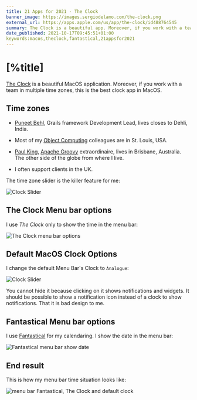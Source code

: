 ```yaml
---
title: 21 Apps for 2021 - The Clock
banner_image: https://images.sergiodelamo.com/the-clock.png
external_url: https://apps.apple.com/us/app/the-clock/id488764545
summary: The Clock is a beautiful app. Moreover, if you work with a team in multiple time zones, this is the best clock app in MacOS.
date_published: 2021-10-17T09:45:51+01:00
keywords:macos,theclock,fantastical,21appsfor2021
---
```


# [%title]

[The Clock](https://apps.apple.com/us/app/the-clock/id4887645459) is a beautiful MacOS application. Moreover, if you work with a team in multiple time zones, this is the best clock app in MacOS.

## Time zones

- [Puneet Behl](https://twitter.com/puneetbhl), Grails framework Development Lead, lives closes to Dehli, India.

- Most of my [Object Computing](https://objectcomputing.com)  colleagues are in St. Louis, USA.

- [Paul King](https://twitter.com/paulk_asert), [Apache Groovy](https://groovy-lang.org) extraordinaire, lives in Brisbane,  Australia. The other side of the globe from where I live. 

- I often support clients in the UK. 

The time zone slider is the killer feature for me: 

![Clock Slider](https://images.sergiodelamo.com/clock-slider.gif)

## The Clock Menu bar options

I use _The Clock_ only to show the time in the menu bar: 

![The Clock menu bar options](https://images.sergiodelamo.com/the-clock-menu-bar-options.png)

## Default MacOS Clock Options

I change the default Menu Bar's Clock to `Analogue`: 

![Clock Slider](https://images.sergiodelamo.com/menu-bar-clock-analgoue.png)

You cannot hide it because clicking on it shows notifications and widgets. It should be possible to show a notification icon instead of a clock to show notifications. That it is bad design to me. 

## Fantastical Menu bar options

I use [Fantastical](https://flexibits.com/fantastical) for my calendaring. I show the date in the menu bar:

![Fantastical menu bar show date](https://images.sergiodelamo.com/fantastical-menu-bar-shows-date.png)

## End result

This is how my menu bar time situation looks like: 

![menu bar Fantastical, The Clock and default clock](https://images.sergiodelamo.com/menu-bar-the-clock.png)
